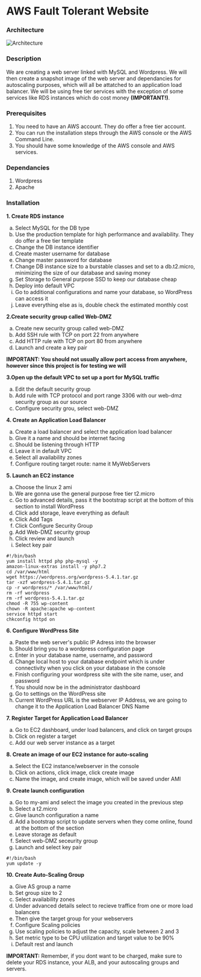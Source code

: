 # AWS Fault Tolerant Website

### Architecture
![Architecture](https://lucid.app/publicSegments/view/f48de5e0-e4d8-44fc-aa4b-72b7696024bc/image.png)
### Description
We are creating a web server linked with MySQL and Wordpress. We will then create a snapshot image of the web server and dependancies for autoscaling purposes, which will all be attatched to an application load balancer. We will be using free tier services with the exception of some services like RDS instances which do cost money **(IMPORTANT!)**.

### Prerequisites
1. You need to have an AWS account. They do offer a free tier account.
2. You can run the installation steps through the AWS console or the AWS Command Line.
3. You should have some knowledge of the AWS console and AWS services.

### Dependancies
1. Wordpress
2. Apache

### Installation
**1. Create RDS instance**

  <ol type="a">
    <li>Select MySQL for the DB type</li>
    <li>Use the production template for high performance and availability. They do offer a free tier template</li>
    <li>Change the DB instance identifier</li>
    <li>Create master username for database</li>
    <li>Change master password for database</li>
    <li>Change DB instance size to a burstable classes and set to a db.t2.micro, minimizing the size of our database and saving money</li>
    <li>Set Storage to General purpose SSD to keep our database cheap</li>
    <li>Deploy into default VPC</li>
    <li>Go to additional configurations and name your database, so WordPress can access it</li>
    <li>Leave everything else as is, double check the estimated monthly cost</li>
  </ol>

**2.Create security group called Web-DMZ**
  <ol type="a">
    <li>Create new security group called web-DMZ</li>
  <li>Add SSH rule with TCP on port 22 from anywhere</li>
  <li>Add HTTP rule with TCP on port 80 from anywhere</li>
  <li>Launch and create a key pair</li>
  </ol>

**IMPORTANT: You should not usually allow port access from anywhere, however since this project is for testing we will**

**3.Open up the default VPC to set up a port for MySQL traffic**
  <ol type="a">
    <li>Edit the default security group</li>
    <li>Add rule with TCP protocol and port range 3306 with our web-dmz security group as our source</li>
    <li>Configure security grou, select web-DMZ</li>
  </ol>
  
**4. Create an Application Load Balancer**
  <ol type="a">
    <li>Create a load balancer and select the application load balancer</li>
    <li>Give it a name and should be internet facing</li>
    <li>Should be listening through HTTP</li>
    <li>Leave it in default VPC</li>
    <li>Select all availability zones</li>
    <li>Configure routing target route: name it MyWebServers</li>
  </ol>
  
**5. Launch an EC2 instance**
  <ol type="a">
    <li>Choose the linux 2 ami</li>
    <li>We are gonna use the general purpose free tier t2.micro</li>
    <li>Go to advanced details, pass it the bootstrap script at the bottom of this section to install WordPress</li>
    <li>Click add storage, leave everything as default</li>
    <li>Click Add Tags</li>
    <li>Click Configure Security Group</li>
    <li>Add Web-DMZ security group</li>
    <li>Click review and launch</li>
    <li>Select key pair</li>
  </ol>
  
  ```
  #!/bin/bash
  yum install httpd php php-mysql -y
  amazon-linux-extras install -y php7.2
  cd /var/www/html
  wget https://wordpress.org/wordpress-5.4.1.tar.gz
  tar -xzf wordpress-5.4.1.tar.gz
  cp -r wordpress/* /var/www/html/
  rm -rf wordpress
  rm -rf wordpress-5.4.1.tar.gz
  chmod -R 755 wp-content
  chown -R apache:apache wp-content
  service httpd start
  chkconfig httpd on
  ```
  
**6. Configure WordPress Site**
  <ol type="a">
    <li>Paste the web server's public IP Adress into the browser</li>
    <li>Should bring you to a wordpress configuration page</li>
    <li>Enter in your database name, username, and password</li>
    <li>Change local host to your database endpoint which is under connectivity when you click on your database in the console</li>
    <li>Finish configuring your wordpress site with the site name, user, and password</li>
    <li>You should now be in the administrator dashboard</li>
    <li>Go to settings on the WordPress site</li>
    <li>Current WordPress URL is the webserver IP Address, we are going to change it to the Application Load Balancer DNS Name</li>
  </ol>

**7. Register Target for Application Load Balancer**
  <ol type="a">
    <li>Go to EC2 dashboard, under load balancers, and click on target groups</li>
    <li>Click on register a target</li>
    <li>Add our web server instance as a target</li>
  </ol>
  
**8. Create an image of our EC2 instance for auto-scaling**
  <ol type="a">
  <li>Select the EC2 instance/webserver in the console</li>
  <li>Click on actions, click image, click create image</li>
  <li>Name the image, and create image, which will be saved under AMI</li>
  </ol>
  
**9. Create launch configuration**
  <ol type="a">
  <li>Go to my-ami and select the image you created in the previous step</li>
  <li>Select a t2.micro</li>
  <li>Give launch configuration a name</li>
  <li>Add a bootstrap script to update servers when they come online, found at the bottom of the section</li>
  <li>Leave storage as default</li>
  <li>Select web-DMZ seceurity group</li>
  <li>Launch and select key pair</li>
  </ol>
  
  ```
  #!/bin/bash
  yum update -y
  ```
**10. Create Auto-Scaling Group**
  <ol type="a">
  <li>Give AS group a name</li>
  <li>Set group size to 2</li>
  <li>Select availability zones</li>
  <li>Under advanced details select to recieve traffice from one or more load balancers</li>
  <li>Then give the target group for your webservers</li>
  <li>Configure Scaling policies</li>
  <li>Use scaling policies to adjust the capacity, scale between 2 and 3</li>
  <li>Set metric type to be CPU utilization and target value to be 90%</li>
  <li>Default rest and launch</li>
  </ol>
  
**IMPORTANT:** Remember, if you dont want to be charged, make sure to delete your RDS instance, your ALB, and your autoscaling groups and servers.
